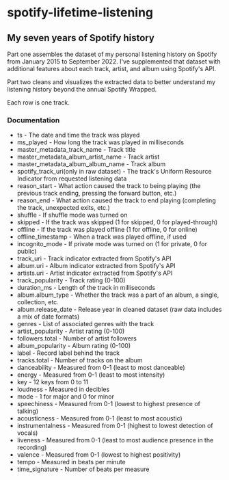 # spotify-lifetime-listening
## My seven years of Spotify history

Part one assembles the dataset of my personal listening history on Spotify from January 2015 to September 2022. 
I've supplemented that dataset with additional features about each track, artist, and album using Spotify's API. 

Part two cleans and visualizes the extracted data to better understand my listening history beyond the annual Spotify Wrapped.

Each row is one track.

### Documentation

- ts - The date and time the track was played
- ms_played	- How long the track was played in milliseconds
- master_metadata_track_name	- Track title
- master_metadata_album_artist_name	- Track artist
- master_metadata_album_album_name - Track album 
- spotify_track_uri(only in raw dataset) - The track's Uniform Resource Indicator from requested listening data
- reason_start - What action caused the track to being playing (the previous track ending, pressing the forward button, etc.)
- reason_end - What action caused the track to end playing (completing the track, unexpected exits, etc.)
- shuffle	- If shuffle mode was turned on 
- skipped	- If the track was skipped (1 for skipped, 0 for played-through)
- offline	- If the track was played offline (1 for offline, 0 for online)
- offline_timestamp	-  When a track was played offline, if used
- incognito_mode	- If private mode was turned on (1 for private, 0 for public)
- track_uri	- Track indicator extracted from Spotify's API
- album.uri	- Album indicator extracted from Spotify's API
- artists.uri	- Artist indicator extracted from Spotify's API 
- track_popularity - Track rating (0-100)
- duration_ms	- Length of the track in milliseconds
- album.album_type - Whether the track was a part of an album, a single, collection, etc. 
- album.release_date - Release year in cleaned dataset (raw data includes a mix of date formats)
- genres	- List of associated genres with the track
- artist_popularity	- Artist rating (0-100)
- followers.total	- Number of artist followers
- album_popularity - Album rating (0-100)
- label	- Record label behind the track
- tracks.total - Number of tracks on the album	
- danceability	- Measured from 0-1 (least to most danceable)
- energy - Measured from 0-1 (least to most intensity)	
- key	- 12 keys from 0 to 11
- loudness - Measured in decibles
- mode	- 1 for major and 0 for minor
- speechiness	- Measured from 0-1 (lowest to highest presence of talking)
- acousticness - Measured from 0-1 (least to most acoustic)
- instrumentalness	- Measured from 0-1 (highest to lowest detection of vocals)
- liveness	- Measured from 0-1 (least to most audience presence in the recording)
- valence	- Measured from 0-1 (lowest to highest positivity)
- tempo	- Measured in beats per minute
- time_signature - Number of beats per measure
